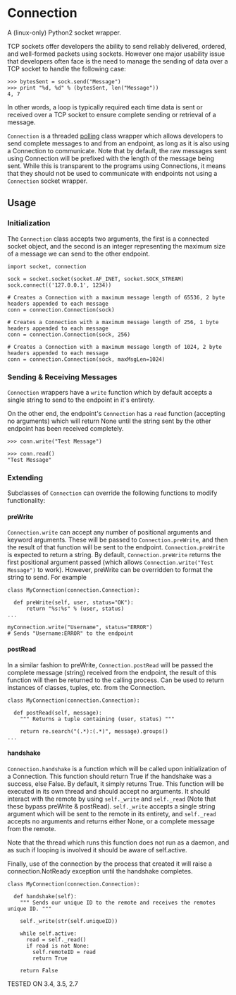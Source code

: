 # Connection
A (linux-only) Python2 socket wrapper.

TCP sockets offer developers the ability to send reliably delivered, ordered, and well-formed packets using sockets.  However one major usability issue that developers often face is the need to manage the sending of data over a TCP socket to handle the following case:

```
>>> bytesSent = sock.send("Message")
>>> print "%d, %d" % (bytesSent, len("Message"))
4, 7
```

In other words, a loop is typically required each time data is sent or received over a TCP socket to ensure complete sending or retrieval of a message.

`Connection` is a threaded [polling](https://docs.python.org/2/library/select.html#select.poll) class wrapper which allows developers to send complete messages to and from an endpoint, as long as it is also using a Connection to communicate.  Note that by default, the raw messages sent using Connection will be prefixed with the length of the message being sent.  While this is transparent to the programs using Connections, it means that they should not be used to communicate with endpoints not using a `Connection` socket wrapper.

## Usage
### Initialization
The `Connection` class accepts two arguments, the first is a connected socket object, and the second is an integer representing the maximum size of a message we can send to the other endpoint.

```
import socket, connection

sock = socket.socket(socket.AF_INET, socket.SOCK_STREAM)
sock.connect(('127.0.0.1', 1234))

# Creates a Connection with a maximum message length of 65536, 2 byte headers appended to each message
conn = connection.Connection(sock)

# Creates a Connection with a maximum message length of 256, 1 byte headers appended to each message
conn = connection.Connection(sock, 256)

# Creates a Connection with a maximum message length of 1024, 2 byte headers appended to each message
conn = connection.Connection(sock, maxMsgLen=1024)
```

### Sending & Receiving Messages
`Connection` wrappers have a `write` function which by default accepts a single string to send to the endpoint in it's entirety.

On the other end, the endpoint's `Connection` has a `read` function (accepting no arguments) which will return None until the string sent by the other endpoint has been received completely.

```
>>> conn.write("Test Message")
```

```
>>> conn.read()
"Test Message"
```

### Extending
Subclasses of `Connection` can override the following functions to modify functionality:

#### preWrite
`Connection.write` can accept any number of positional arguments and keyword arguments.  These will be passed to `Connection.preWrite`, and then the result of that function will be sent to the endpoint.  `Connection.preWrite` is expected to return a string.  By default, `Connection.preWrite` returns the first positional argument passed (which allows `Connection.write("Test Message")` to work).  However, preWrite can be overridden to format the string to send.  For example

```
class MyConnection(connection.Connection):

  def preWrite(self, user, status="OK"):
      return "%s:%s" % (user, status)
...

myConnection.write("Username", status="ERROR")
# Sends "Username:ERROR" to the endpoint
```

#### postRead
In a similar fashion to preWrite, `Connection.postRead` will be passed the complete message (string) received from the endpoint, the result of this function will then be returned to the calling process.  Can be used to return instances of classes, tuples, etc. from the Connection.

```
class MyConnection(connection.Connection):

  def postRead(self, message):
    """ Returns a tuple containing (user, status) """

    return re.search("(.*):(.*)", message).groups()
...
```

#### handshake
`Connection.handshake` is a function which will be called upon initialization of a Connection.  This function should return True if the handshake was a success, else False.  By default, it simply returns True.  This function will be executed in its own thread and should accept no arguments.  It should interact with the remote by using `self._write` and `self._read` (Note that these bypass preWrite & postRead).  `self._write` accepts a single string argument which will be sent to the remote in its entirety, and `self._read` accepts no arguments and returns either None, or a complete message from the remote.

Note that the thread which runs this function does not run as a daemon, and as such if looping is involved it should be aware of self.active.

Finally, use of the connection by the process that created it will raise a connection.NotReady exception until the handshake completes.

```
class MyConnection(connection.Connection):

  def handshake(self):
    """ Sends our unique ID to the remote and receives the remotes unique ID. """
    
    self._write(str(self.uniqueID))
    
    while self.active:
      read = self._read()
      if read is not None:
        self.remoteID = read
        return True
        
    return False
```



TESTED ON 3.4, 3.5, 2.7
